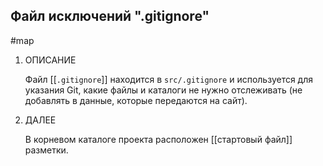
## Файл исключений **".gitignore"**
#map

1. ОПИСАНИЕ

	Файл [[`.gitignore`]] находится в `src/.gitignore` и используется для указания Git, какие файлы и каталоги не нужно отслеживать (не добавлять в данные, которые передаются на сайт).
		
2. ДАЛЕЕ 

	В корневом каталоге проекта расположен [[стартовый файл]] разметки.